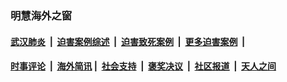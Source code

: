 
### 明慧海外之窗

####  [武汉肺炎](indexes/365.md?t=02151501) &nbsp;|&nbsp;  [迫害案例综述](indexes/328.md?t=02151501) &nbsp;|&nbsp; [迫害致死案例](indexes/277.md?t=02151501)  &nbsp;|&nbsp; [更多迫害案例](indexes/81.md?t=02151501)  &nbsp;|&nbsp; 
####  [时事评论](indexes/19.md?t=02151501) &nbsp;|&nbsp; [海外简讯](indexes/245.md?t=02151501)&nbsp;|&nbsp;  [社会支持](indexes/140.md?t=02151501) &nbsp;|&nbsp; [褒奖决议](indexes/282.md?t=02151501) &nbsp;|&nbsp; [社区报道](indexes/91.md?t=02151501)  &nbsp;|&nbsp; [天人之间](indexes/78.md?t=02151501) 

